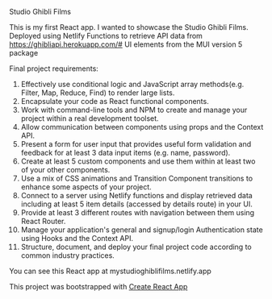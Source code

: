 Studio Ghibli Films

This is my first React app. I wanted to showcase the Studio Ghibli Films.
Deployed using Netlify Functions to retrieve API data from https://ghibliapi.herokuapp.com/#
UI elements from the MUI version 5 package

Final project requirements: 

1. Effectively use conditional logic and JavaScript array methods(e.g. Filter, Map, Reduce, Find) to render large lists.
2. Encapsulate your code as React functional components.
3. Work with command-line tools and NPM to create and manage your project within a real development toolset.
4. Allow communication between components using props and the Context API.
5. Present a form for user input that provides useful form validation and feedback for at least 3 data input items (e.g. name, password).
6. Create at least 5 custom components and use them within at least two of your other components.
7. Use a mix of CSS animations and Transition Component transitions to enhance some aspects of your project.
8. Connect to a server using Netlify functions and display retrieved data including at least 5 item details (accessed by details route) in your UI.
9. Provide at least 3 different routes with navigation between them using React Router.
10. Manage your application's general and signup/login Authentication state using Hooks and the Context API.
11. Structure, document, and deploy your final project code according to common industry practices.


You can see this React app at mystudioghiblifilms.netlify.app 

This project was bootstrapped with [Create React App](https://github.com/facebook/create-react-app)
